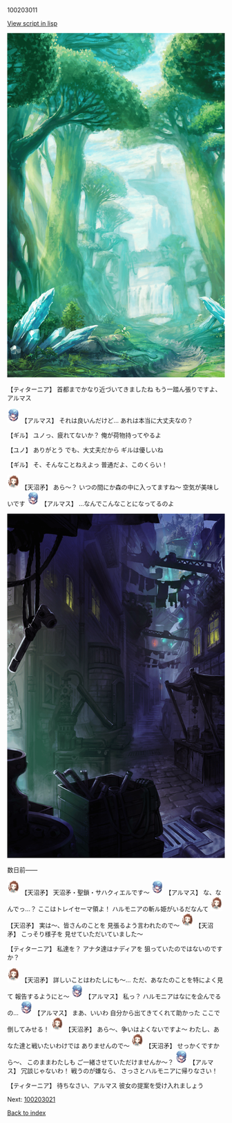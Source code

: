 100203011

[View script in lisp](../scripts/100203011.txt)

![forest.png](../images/backgrounds/forest.png)

【ティターニア】
首都までかなり近づいてきましたね
もう一踏ん張りですよ、アルマス

<img src="../images/units/3103811.png" alt="3103811.png" height="34"/>
【アルマス】
それは良いんだけど…
あれは本当に大丈夫なの？

【ギル】
ユノっ、疲れてないか？
俺が荷物持ってやるよ

【ユノ】
ありがとう
でも、大丈夫だから
ギルは優しいね

【ギル】
そ、そんなことねえよっ
普通だよ、このくらい！

<img src="../images/units/3300411.png" alt="3300411.png" height="34"/>
【天沼矛】
あら～？
いつの間にか森の中に入ってますね～
空気が美味しいです

<img src="../images/units/3103811.png" alt="3103811.png" height="34"/>
【アルマス】
…なんでこんなことになってるのよ

![201_slum.png](../images/backgrounds/201_slum.png)

数日前――

<img src="../images/units/3300411.png" alt="3300411.png" height="34"/>
【天沼矛】
天沼矛・聖鎖・サハクィエルです～

<img src="../images/units/3103811.png" alt="3103811.png" height="34"/>
【アルマス】
な、なんでっ…？
ここはトレイセーマ領よ！
ハルモニアの斬ル姫がいるだなんて

<img src="../images/units/3300411.png" alt="3300411.png" height="34"/>
【天沼矛】
実は～、皆さんのことを
見張るよう言われたので～

<img src="../images/units/3300411.png" alt="3300411.png" height="34"/>
【天沼矛】
こっそり様子を
見せていただいていました～

【ティターニア】
私達を？
アナタ達はナディアを
狙っていたのではないのですか？

<img src="../images/units/3300411.png" alt="3300411.png" height="34"/>
【天沼矛】
詳しいことはわたしにも～…
ただ、あなたのことを特によく見て
報告するようにと～

<img src="../images/units/3103811.png" alt="3103811.png" height="34"/>
【アルマス】
私っ？
ハルモニアはなにを企んでるの…

<img src="../images/units/3103811.png" alt="3103811.png" height="34"/>
【アルマス】
まあ、いいわ
自分から出てきてくれて助かった
ここで倒してみせる！

<img src="../images/units/3300411.png" alt="3300411.png" height="34"/>
【天沼矛】
あら～、争いはよくないですよ～
わたし、あなた達と戦いたいわけでは
ありませんので～

<img src="../images/units/3300411.png" alt="3300411.png" height="34"/>
【天沼矛】
せっかくですから～、
このままわたしも
ご一緒させていただけませんか～？

<img src="../images/units/3103811.png" alt="3103811.png" height="34"/>
【アルマス】
冗談じゃないわ！
戦うのが嫌なら、
さっさとハルモニアに帰りなさい！

【ティターニア】
待ちなさい、アルマス
彼女の提案を受け入れましょう


Next: [100203021](100203021.md)

[Back to index](index.md)
